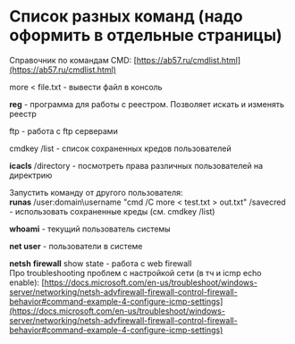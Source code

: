 # Список разных команд (надо оформить в отдельные страницы)

Справочник по командам CMD: [https://ab57.ru/cmdlist.html](https://ab57.ru/cmdlist.html)

more < file.txt - вывести файл в консоль

**reg** - программа для работы с реестром. Позволяет искать и изменять реестр

ftp - работа с ftp серверами

cmdkey /list - список сохраненных кредов пользователей

**icacls** /directory - посмотреть права различных пользователей на директрию

Запустить команду от другого пользователя:\
**runas** /user:domain\username "cmd /C more < test.txt > out.txt" /savecred - использовать сохраненные креды (см. cmdkey /list)

**whoami** - текущий пользователь системы

**net user** - пользователи в системе

**netsh** **firewall** show state - работа с web firewall\
Про troubleshooting проблем с настройкой сети (в тч и icmp echo enable): [https://docs.microsoft.com/en-us/troubleshoot/windows-server/networking/netsh-advfirewall-firewall-control-firewall-behavior#command-example-4-configure-icmp-settings](https://docs.microsoft.com/en-us/troubleshoot/windows-server/networking/netsh-advfirewall-firewall-control-firewall-behavior#command-example-4-configure-icmp-settings)
